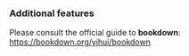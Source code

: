 
### Additional features	

Please consult the official guide to **bookdown**: https://bookdown.org/yihui/bookdown



